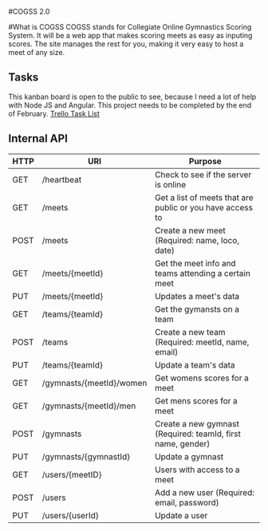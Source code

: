 #COGSS 2.0

#What is COGSS
COGSS stands for Collegiate Online Gymnastics Scoring System. It will be a web app that makes scoring meets as easy as
inputing scores. The site manages the rest for you, making it very easy to host a meet of any size.

## Tasks
This kanban board is open to the public to see, because I need a lot of help with Node JS and Angular. This project
needs to be completed by the end of February.
[Trello Task List](https://trello.com/b/gnepwnBb)

## Internal API
|HTTP|URI|Purpose|
|----|---|-------|
|GET|/heartbeat|Check to see if the server is online|
|GET|/meets|Get a list of meets that are public or you have access to|
|POST|/meets|Create a new meet (Required: name, loco, date)|
|GET|/meets/{meetId}|Get the meet info and teams attending a certain meet|
|PUT|/meets/{meetId}|Updates a meet's data|
|GET|/teams/{teamId}|Get the gymansts on a team|
|POST|/teams|Create a new team (Required: meetId, name, email)|
|PUT|/teams/{teamId}|Update a team's data|
|GET|/gymnasts/{meetId}/women|Get womens scores for a meet|
|GET|/gymnasts/{meetId}/men|Get mens scores for a meet|
|POST|/gymnasts|Create a new gymnast (Required: teamId, first name, gender)|
|PUT|/gymnasts/{gymnastId}|Update a gymnast|
|GET|/users/{meetID}|Users with access to a meet|
|POST|/users|Add a new user (Required: email, password)|
|PUT|/users/{userId}|Update a user|